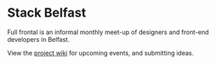 Stack Belfast
=============

Full frontal is an informal monthly meet-up of designers and front-end developers in Belfast.

View the [project wiki](https://github.com/stack-belfast/stack-belfast/wiki) for upcoming events, and submitting ideas.
